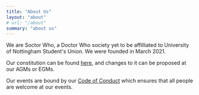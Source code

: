 ```yaml
---
title: "About Us"
layout: "about"
# url: "/about"
summary: "about us"
---
```


We are Soctor Who, a Doctor Who society yet to be affilliated to University of Nottingham Student's Union. We were founded in March 2021.

Our constitution can be found [here](https://github.com/Soctor-Who/constitution/releases/latest/download/constitution.pdf), and changes to it can be proposed at our AGMs or EGMs.

Our events are bound by our [Code of Conduct](/code-of-conduct) which ensures that all people are welcome at our events.